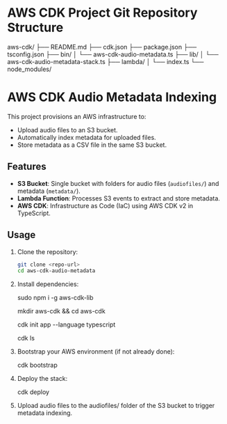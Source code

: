 # AWS CDK Project Git Repository Structure

aws-cdk/
├── README.md
├── cdk.json
├── package.json
├── tsconfig.json
├── bin/
│   └── aws-cdk-audio-metadata.ts
├── lib/
│   └── aws-cdk-audio-metadata-stack.ts
├── lambda/
│   └── index.ts
└── node_modules/


# AWS CDK Audio Metadata Indexing

This project provisions an AWS infrastructure to:
- Upload audio files to an S3 bucket.
- Automatically index metadata for uploaded files.
- Store metadata as a CSV file in the same S3 bucket.

## Features

- **S3 Bucket**: Single bucket with folders for audio files (`audiofiles/`) and metadata (`metadata/`).
- **Lambda Function**: Processes S3 events to extract and store metadata.
- **AWS CDK**: Infrastructure as Code (IaC) using AWS CDK v2 in TypeScript.

## Usage

1. Clone the repository:
   ```bash
   git clone <repo-url>
   cd aws-cdk-audio-metadata

2. Install dependencies:

   sudo npm i -g aws-cdk-lib

   mkdir aws-cdk && cd aws-cdk

   cdk init app --language typescript

   cdk ls 


3. Bootstrap your AWS environment (if not already done):

   cdk bootstrap


4. Deploy the stack:

   cdk deploy


5. Upload audio files to the audiofiles/ folder of the S3 bucket to trigger metadata indexing.
